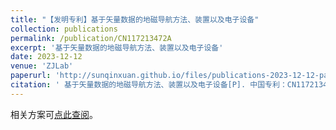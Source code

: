 ```yaml
---
title: "【发明专利】基于矢量数据的地磁导航方法、装置以及电子设备"
collection: publications
permalink: /publication/CN117213472A
excerpt: '基于矢量数据的地磁导航方法、装置以及电子设备'
date: 2023-12-12
venue: 'ZJLab'
paperurl: 'http://sunqinxuan.github.io/files/publications-2023-12-12-patent-CN117213472A.pdf'
citation: ' 基于矢量数据的地磁导航方法、装置以及电子设备[P]. 中国专利：CN117213472A. 2023-12-12'
---
```


相关方案可[点此查阅](https://sunqinxuan.github.io/projects/2023-09-21-mag-compensation)。

